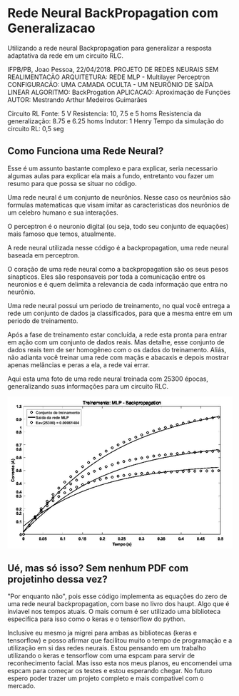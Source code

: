 # Rede Neural BackPropagation com Generalizacao

Utilizando a rede neural Backpropagation para generalizar a resposta adaptativa da rede em um circuito RLC.

IFPB/PB, Joao Pessoa, 22/04/2018.
PROJETO DE REDES NEURAIS SEM REALIMENTACÄO
ARQUITETURA: REDE MLP - Multilayer Perceptron
CONFIGURACÄO: UMA CAMADA OCULTA - UM NEURÔNIO DE SAÍDA LINEAR
ALGORITMO: BackProgation
APLICACAO: Aproximaçäo de Funçöes
AUTOR: Mestrando Arthur Medeiros Guimarães
 
Circuito RL
Fonte: 5 V
Resistencia: 10, 7.5 e 5 homs
Resistencia da generalização: 8.75 e 6.25 homs
Indutor: 1 Henry
Tempo da simulação do circuito RL: 0,5 seg


## Como Funciona uma Rede Neural?

Esse é um assunto bastante complexo e para explicar, seria necessario algumas aulas para explicar ela mais a fundo, entretanto vou fazer um resumo para que possa se situar no código.

Uma rede neural é um conjunto de neurônios. Nesse caso os neurônios são formulas matematicas que visam imitar as caracteristicas dos neurônios de um celebro humano e sua interações.

O perceptron é o neuronio digital (ou seja, todo seu conjunto de equações) mais famoso que temos, atualmente. 

A rede neural utilizada nesse código é a backpropagation, uma rede neural baseada em perceptron.

O coração de uma rede neural como a backpropagation são os seus pesos sinapticos. Eles são responsaveis por toda a comunicação entre os neuronios e é quem delimita a relevancia de cada informação que entra no neurônio.

Uma rede neural possui um periodo de treinamento, no qual você entrega a rede um conjunto de dados ja classificados, para que a mesma entre em um periodo de treinamento.

Após a fase de treinamento estar concluída, a rede esta pronta para entrar em ação com um conjunto de dados reais. Mas detalhe, esse conjunto de dados reais tem de ser homogêneo com o os dados do treinamento. Aliás, não adianta você treinar uma rede com maçãs e abacaxis e depois mostrar apenas melâncias e peras a ela, a rede vai errar.

Aqui esta uma foto de uma rede neural treinada com 25300 épocas, generalizando suas informações para um circuito RLC.

![imagem](https://github.com/Arthurmgwork/Rede-Neural-BackPropagation-com-Generalizacao/blob/main/imagem-treinamento.JPG)

## Ué, mas só isso? Sem nenhum PDF com projetinho dessa vez?

"Por enquanto não", pois esse código implementa as equações do zero de uma rede neural backpropagation, com base no livro dos haupt. Algo que é inviavel nos tempos atuais. O mais comum é ser utilizado uma biblioteca especifica para isso como o keras e o tensorflow do python.

Inclusive eu mesmo ja migrei para ambas as bibliotecas (keras e tensorflow) e posso afirmar que facilitou muito o tempo de programação e a utilização em si das redes neurais. Estou pensando em um trabalho utilizando o keras e tensorflow com uma espcam para servir de reconhecimento facial. Mas isso esta nos meus planos, eu encomendei uma espcam para começar os testes e estou esperando chegar. No futuro espero poder trazer um projeto completo e mais compativel com o mercado.


